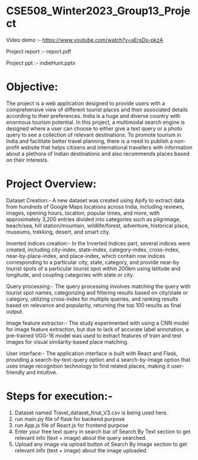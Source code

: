 # CSE508_Winter2023_Group13_Project

Video demo :- https://www.youtube.com/watch?v=aErsDs-pkzA

Project report :- report.pdf

Project ppt :- indieHunt.pptx

# Objective:

The project is a web application designed to provide users with
a comprehensive view of different tourist places and their associated details according to their preferences. India is a huge and
diverse country with enormous tourism potential. In this project, a
multimodal search engine is designed where a user can choose to
either give a text query or a photo query to see a collection of relevant destinations. To promote tourism in India and facilitate better
travel planning, there is a need to publish a non-profit website that
helps citizens and international travellers with information about a
plethora of Indian destinations and also recommends places based
on their interests.


# Project Overview:

Dataset Creation:- A new dataset was created using Apify to extract data from hundreds of Google Maps locations across India, including reviews, images, opening hours, location, popular times, and more, with approximately 3,200 entries divided into categories such as pilgrimage, beach/sea, hill station/mountain, wildlife/forest, adventure, historical place, museums, trekking, desert, and smart city.

Inverted indices creation:- In the Inverted Indices part, several indices were created, including city-index, state-index, category-index, cross-index, near-by-place-index, and place-index, which contain row indices corresponding to a particular city, state, category, and provide near-by tourist spots of a particular tourist spot within 200km using latitude and longitude, and coupling categories with state or city.

Query processing:- The query processing involves matching the query with tourist spot names, categorizing and filtering results based on city/state or category, utilizing cross-index for multiple queries, and ranking results based on relevance and popularity, returning the top 100 results as final output.

Image feature extractor:- The study experimented with using a CNN model for image feature extraction, but due to lack of accurate label annotation, a pre-trained VGG-16 model was used to extract features of train and test images for visual similarity-based place matching.

User interface:- The application interface is built with React and Flask, providing a search-by-text-query option and a search-by-image option that uses image recognition technology to find related places, making it user-friendly and intuitive.

# Steps for execution:- 

1. Dataset named Travel_dataset_final_V3.csv is being used here.
2. run main.py file of flask for backend purpose
3. run App.js file of React.js for frontend purpose
4. Enter your free text query in search bar of Search By Text section to get relevant info (text + image) about the query searched.
5. Upload any image via upload button of Search By Image section to get relevant info (text + image) about the image uploaded.


